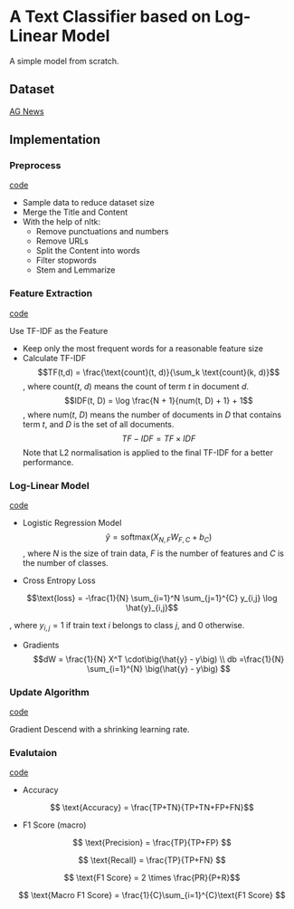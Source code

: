 # A Text Classifier based on Log-Linear Model

A simple model from scratch.

## Dataset
[AG News](https://www.kaggle.com/datasets/amananandrai/ag-news-classification-dataset)

## Implementation
### Preprocess
[code](preprocess.py)

- Sample data to reduce dataset size
- Merge the Title and Content
- With the help of nltk:
    + Remove punctuations and numbers
    + Remove URLs
    + Split the Content into words
    + Filter stopwords
    + Stem and Lemmarize

### Feature Extraction
[code](tfidf.py)

Use TF-IDF as the Feature
- Keep only the most frequent words for a reasonable feature size 
- Calculate TF-IDF
$$TF(t,d) = \frac{\text{count}(t, d)}{\sum_k \text{count}(k, d)}$$
, where count($t$, $d$) means the count of term $t$ in document $d$.
$$IDF(t, D) = \log \frac{N + 1}{num(t, D) + 1} + 1$$ 
, where num($t$, $D$) means the number of documents in $D$ that contains term $t$, and $D$ is the set of all documents.
$$TF-IDF = TF \times IDF$$
Note that L2 normalisation is applied to the final TF-IDF for a better performance.

### Log-Linear Model
[code](loglinear.py)

- Logistic Regression Model
$$\hat{y} = \text{softmax}\big( X_{N,F}W_{F,C}+b_{C} \big) $$
, where $N$ is the size of train data, $F$ is the number of features and $C$ is the number of classes.

- Cross Entropy Loss

$$\text{loss} = -\frac{1}{N} \sum_{i=1}^N \sum_{j=1}^{C} y_{i,j} \log \hat{y}_{i,j}$$

, where $y_{i,j}=1$ if train text $i$ belongs to class $j$, and $0$ otherwise.

- Gradients
$$dW = \frac{1}{N} X^T \cdot\big(\hat{y} - y\big) \\
db =\frac{1}{N} \sum_{i=1}^{N} \big(\hat{y} - y\big) 
$$

### Update Algorithm
[code](loglinear.py)

Gradient Descend with a shrinking learning rate.

### Evalutaion
[code](evaluation.py)

- Accuracy

$$ \text{Accuracy} = \frac{TP+TN}{TP+TN+FP+FN}$$
- F1 Score (macro)

$$ \text{Precision} = \frac{TP}{TP+FP} $$

$$ \text{Recall} = \frac{TP}{TP+FN} $$

$$ \text{F1 Score} = 2 \times \frac{PR}{P+R}$$

$$ \text{Macro F1 Score} = \frac{1}{C}\sum_{i=1}^{C}\text{F1 Score}
$$ 

